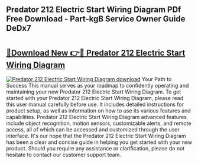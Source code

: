 ## Predator 212 Electric Start Wiring Diagram PDf Free Download - Part-kgB Service Owner Guide DeDx7

# <h2><a href="http://dfln1p2.blite.top/?on=Predator+212+Electric+Start+Wiring+Diagram">🔗Download New 👉🔴 Predator 212 Electric Start Wiring Diagram</a></h2>

[![Predator 212 Electric Start Wiring Diagram download](https://i.imgur.com/lujVjoI.png)](http://dfln1p2.blite.top/?on=Predator+212+Electric+Start+Wiring+Diagram)
Your Path to Success This manual serves as your roadmap to confidently operating and maintaining your new Predator 212 Electric Start Wiring Diagram. To get started with your Predator 212 Electric Start Wiring Diagram, please read this user manual carefully before use. It includes detailed instructions for product setup, as well as information on how to use its various features and capabilities. Predator 212 Electric Start Wiring Diagram advanced features include object recognition, motion sensors, customizable alerts, and remote access, all of which can be accessed and customized through the user interface. It's our hope that the Predator 212 Electric Start Wiring Diagram has been a clear and concise guide in helping you get started with your new product. Should you require any assistance or clarification, please do not hesitate to contact our customer support team.
